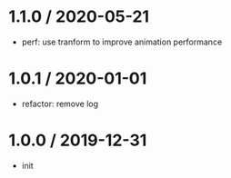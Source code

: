 
1.1.0 / 2020-05-21
==================

  * perf: use tranform to improve animation performance

1.0.1 / 2020-01-01
==================

  * refactor: remove log

1.0.0 / 2019-12-31
==================

  * init

